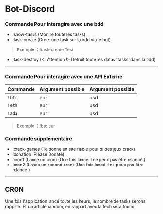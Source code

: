 ﻿# Bot-Discord


### Commande Pour interagire avec une bdd 

- !show-tasks  (Montre toute les tasks)
- !task-create (Creer une task sur la bdd via le bot)
> Exemple ：!task-create Test
- !task-destroy (<! Attention !>  Detruit toute les datas 'tasks' dans la bdd)
     
     
 -------------------------------------------------------------------------------------


### Commande Pour interagire avec une API Externe

| Commande  | Argument possible | Argument possible |
| ------------- | ------------- | ------------- |
| `!btc`   | eur | usd  |
| `!eth` | eur | usd |
| `!ada` | eur | usd |


> Exemple ：!btc eur


### Commande supplémentaire


- !crack-games (Te donne un site fiable pour dl des jeux crack)
- !donation (Please Donate)
- !cron1 (Lance un cron) (Une fois lancé il ne peux pas être relancé )
- !cron2 (Lance un second cron) (Une fois lancé il ne peux pas être relancé )


 -------------------------------------------------------------------------------------
 
 ## CRON
 Une fois l'application lancé toute les heurs, le nombre de tasks serons rappelé.
 Et un article random, en rapport avec la tech sera fourni.
